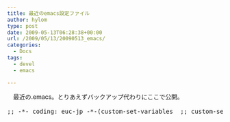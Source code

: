 ```yaml
---
title: 最近のemacs設定ファイル
author: hylom
type: post
date: 2009-05-13T06:28:38+00:00
url: /2009/05/13/20090513_emacs/
categories:
  - Docs
tags:
  - devel
  - emacs

---
```

　最近の.emacs。とりあえずバックアップ代わりにここで公開。

<pre class="code">;; -*- coding: euc-jp -*-(custom-set-variables  ;; custom-set-variables was added by Custom.  ;; If you edit it by hand&#44; you could mess it up&#44; so be careful.  ;; Your init file should contain only one such instance.  ;; If there is more than one&#44; they won't work right. '(c-default-style (quote ((c-mode . "k&r;") (c++-mode . "k&r;") (java-mode . "java") (awk-mode . "awk") (other . "gnu")))) '(case-fold-search t) '(current-language-environment "English") '(save-place t nil (saveplace)) '(tab-stop-list (quote (4 8 12 16 20 24 28 32 36 40 44 48 52 56 60 64 68 72 76 80 84 88 92 96 100 104 108 112 116 120))) '(tool-bar-mode nil nil (tool-bar)) '(transient-mark-mode t) '(uniquify-buffer-name-style (quote forward) nil (uniquify)))(custom-set-faces  ;; custom-set-faces was added by Custom.  ;; If you edit it by hand&#44; you could mess it up&#44; so be careful.  ;; Your init file should contain only one such instance.  ;; If there is more than one&#44; they won't work right. );; .emacs.el;; 選択範囲の色を指定(set-face-background 'region "SkyBlue")(set-face-foreground 'region "black");; 起動時のウィンドウサイズ、色などを設定(if (boundp 'window-system)    (setq default-frame-alist          (append (list                   '(foreground-color . "black")  ; 文字色                   '(background-color . "white")  ; 背景色                   '(border-color     . "white")  ; ボーダー色                   '(mouse-color      . "black")  ; マウスカーソルの色                   '(cursor-color     . "black")  ; カーソルの色                   '(cursor-type      . box)      ; カーソルの形状                   '(top . 60) ; ウィンドウの表示位置（Y座標）                   '(left . 140) ; ウィンドウの表示位置（X座標）                   '(width . 50) ; ウィンドウの幅（文字数）                   '(height . 45) ; ウィンドウの高さ（文字数）                   )                  default-frame-alist)))(setq initial-frame-alist default-frame-alist )(global-set-key "\C-h" 'delete-backward-char)(prefer-coding-system 'utf-8-unix);;(autoload 'cperl-mode "cperl" "Perl editing mode." t)(require 'cperl-mode)(setq auto-mode-alist      (append '(("\\.pl$" . cperl-mode)		("\\.pm$" . cperl-mode)		("\\.mm$" . objc-mode)) auto-mode-alist));; Turn on tabs(setq indent-tabs-mode t)(setq-default indent-tabs-mode t);; Set the tab width(setq default-tab-width 4)(setq tab-width 4)(setq c-basic-indent 4);;python-mode(add-hook 'python-mode-hook	  '(lambda();;	     (setq indent-tabs-mode t)	     (setq indent-level 4)	     (setq python-indent 4)	     (setq tab-width 4)));;c-mode(add-hook 'c-mode-hook	  '(lambda()         (setq tab-width 4)         (setq indent-tabs-mode nil)         (setq c-basic-offset 4)));; キーワードのカラー表示を有効化;; 「t」の部分を「nil」にするとカラー表示をOffにできる(global-font-lock-mode t);; テキストエンコーディングとしてUTF-8を優先的に使用する;; 「utf-8」の部分を「cp932」とするとCP932（Windows用Shift JIS）優先となる(prefer-coding-system 'utf-8);; 起動時のメッセージを表示しない;;「t」を「nil」にするとメッセージが表示される(setq inhibit-startup-message t);; 選択範囲をハイライトする;;「t」を「nil」にするとハイライトなしに(setq-default transient-mark-mode t);;; 行番号・桁番号をモードラインに表示する・しない設定(line-number-mode t) ; 行番号。tなら表示、nilなら非表示(column-number-mode t) ; 桁番号。tなら表示、nilなら非表示;; 対応するカッコを色表示する(show-paren-mode 1);; オートセーブOff;; 「nil」を「t」にするとOnに(auto-save-mode nil);; バックアップファイルを作る;; 「nil」を「t」にするとバックアップファイルを作らない(setq backup-inhibited nil);; モードラインに現在時刻を表示する(display-time);; カレントディレクトリをホームディレクトリに設定;; ""内は任意のディレクトリを指定可能(cd "~/"); Emacsバージョン別の設定; for NTEmacs(if (string-match "Emacs 22" (emacs-version))	(progn; イタリックやボールドフォントを標準フォントから作成する(setq w32-enable-synthesized-fonts t); 使用するフォントを指定 for NTEmacs; 「myfont」という名前で新たなフォントセットを定義; 英字フォントとしてメイリオ、14ポイントを使用(create-fontset-from-ascii-font "-outline-メイリオ-normal-r-normal-normal-14-*-*-*-*-*-iso8859-1" nil "myfont"); myfontの日本語フォントとしてメイリオを使用; フォントサイズは英字のサイズに合わせる(set-fontset-font "fontset-myfont"                  'japanese-jisx0208				  '("メイリオ" . "jisx0208-sjis")); myfontのカタカナフォントとしてメイリオを使用; フォントサイズは英字のサイズに合わせる(set-fontset-font "fontset-myfont"                  'katakana-jisx0201                  '("メイリオ" . "jisx0201-katakana")); 定義したフォントセットを登録(setcdr (assoc 'font default-frame-alist) "fontset-myfont"); NTEmacsの設定ここまで	  ) t); for Meadow(if (string-match "Emacs 21" (emacs-version))	(progn; 日本語環境設定(set-language-environment "Japanese")(mw32-ime-initialize)(setq default-input-method "MW32-IME"); フォントセットを追加(w32-add-font     "Meiryo 14"     '((spec	((:char-spec ascii :height any)	 strict	 (w32-logfont "Meiryo" 0 -14 400 0 nil nil nil 0 1 3 0))	((:char-spec ascii :height any :weight bold)	 strict	 (w32-logfont "Meiryo" 0 -14 700 0 nil nil nil 0 1 3 0)	 ((spacing . -1)))	((:char-spec ascii :height any :slant italic)	 strict	 (w32-logfont "Meiryo" 0 -14 400 0   t nil nil 0 1 3 0))	((:char-spec ascii :height any :weight bold :slant italic)	 strict	 (w32-logfont "Meiryo" 0 -14 700 0   t nil nil 0 1 3 0)	 ((spacing . -1)))	((:char-spec japanese-jisx0208 :height any)	 strict	 (w32-logfont "Meiryo" 0 -14 400 0 nil nil nil 128 1 3 0))	((:char-spec japanese-jisx0208 :height any :weight bold)	 strict	 (w32-logfont "Meiryo" 0 -14 700 0 nil nil nil 128 1 3 0)	 ((spacing . -1)))	((:char-spec japanese-jisx0208 :height any :slant italic)	 strict	 (w32-logfont "Meiryo" 0 -14 400 0   t nil nil 128 1 3 0))	((:char-spec japanese-jisx0208 :height any :weight bold :slant italic)	 strict	 (w32-logfont "Meiryo" 0 -14 700 0   t nil nil 128 1 3 0)	 ((spacing . -1)))))); 起動時およびnew-frame時のフレーム(ウィンドウ)の設定。(add-to-list 'default-frame-alist '(font . "Meiryo 14")); IMEのフォントを設定(let ((logfont '(w32-logfont "Meiryo" 0 -14 400 0 nil nil nil 128 1 3 0)))  (modify-frame-parameters (selected-frame) (list (cons 'ime-font logfont)))  (add-to-list 'default-frame-alist (cons 'ime-font logfont))  ); Meadowの設定ここまで	  ) t)</pre>
